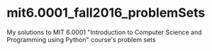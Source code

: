 # mit6.0001_fall2016_problemSets
My solutions to MIT 6.0001 "Introduction to Computer Science and Programming using Python" course's problem sets 
